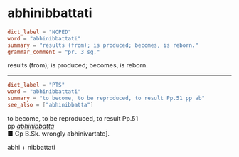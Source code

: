 # abhinibbattati

``` toml
dict_label = "NCPED"
word = "abhinibbattati"
summary = "results (from); is produced; becomes, is reborn."
grammar_comment = "pr. 3 sg."
```

results (from); is produced; becomes, is reborn.

--------------------

``` toml
dict_label = "PTS"
word = "abhinibbattati"
summary = "to become, to be reproduced, to result Pp.51 pp ab"
see_also = ["abhinibbatta"]
```

to become, to be reproduced, to result Pp.51  
pp *[abhinibbatta](abhinibbatta.md)*  
■ Cp B.Sk. wrongly abhinivartate].

abhi \+ nibbattati

